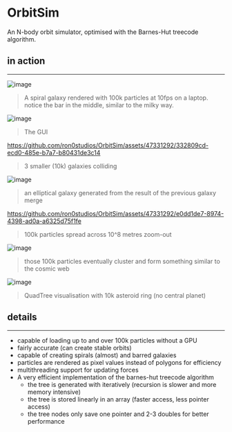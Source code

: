 # OrbitSim
 An N-body orbit simulator, optimised with the Barnes-Hut treecode algorithm.

## in action
---
![image](https://github.com/ron0studios/OrbitSim/assets/47331292/1a1744bf-2e9e-43e4-ae2e-97e5a8628c39)
> A spiral galaxy rendered with 100k particles at 10fps on a laptop. notice the bar in the middle, similar to the milky way.
> 
![image](https://github.com/ron0studios/OrbitSim/assets/47331292/4db64a94-f916-4441-9b53-3ae53086a71e)
> The GUI


https://github.com/ron0studios/OrbitSim/assets/47331292/332809cd-ecd0-485e-b7a7-b80431de3c14
> 3 smaller (10k) galaxies colliding


![image](https://github.com/ron0studios/OrbitSim/assets/47331292/fb86d2b0-4bf9-48e7-b9d7-638a31fe0b2e)
> an elliptical galaxy generated from the result of the previous galaxy merge



https://github.com/ron0studios/OrbitSim/assets/47331292/e0dd1de7-8974-4398-ad0a-a6325d75f1fe
> 100k particles spread across 10^8 metres zoom-out

![image](https://github.com/ron0studios/OrbitSim/assets/47331292/74ac65bb-61bd-4488-a9e8-2ff41b282ede)
> those 100k particles eventually cluster and form something similar to the cosmic web


![image](https://github.com/ron0studios/OrbitSim/assets/47331292/aa85bda6-71be-4d52-ba7d-cc64319464d0)
> QuadTree visualisation with 10k asteroid ring (no central planet)


## details
---
- capable of loading up to and over 100k particles without a GPU
- fairly accurate (can create stable orbits)
- capable of creating spirals (almost) and barred galaxies
- particles are rendered as pixel values instead of polygons for efficiency
- multithreading support for updating forces
- A very efficient implementation of the barnes-hut treecode algorithm
  - the tree is generated with iteratively (recursion is slower and more memory intensive)
  - the tree is stored linearly in an array (faster access, less pointer access)
  - the tree nodes only save one pointer and 2-3 doubles for better performance
 
